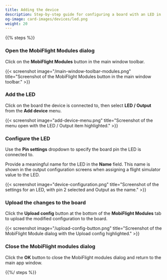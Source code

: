 ```yaml
---
title: Adding the device
description: Step-by-step guide for configuring a board with an LED in MobiFlight.
og-image: card-images/devices/led.png
weight: 20
---
```


{{% steps %}}

### Open the MobiFlight Modules dialog

Click on the **MobiFlight Modules** button in the main window toolbar.

{{< screenshot image="/main-window-toolbar-modules.png" title="Screenshot of the MobiFlight Modules button in the main window toolbar." >}}

### Add the LED

Click on the board the device is connected to, then select **LED / Output** from the **Add device** menu.

{{< screenshot image="add-device-menu.png" title="Screenshot of the menu open with the LED / Output item highlighted." >}}

### Configure the LED

Use the **Pin settings** dropdown to specify the board pin the LED is connected to.

Provide a meaningful name for the LED in the **Name** field. This name is shown in the output configuration screens when assigning a flight simulator value to the LED.

{{< screenshot image="device-configuration.png" title="Screenshot of the settings for an LED, with pin 2 selected and Output as the name." >}}

### Upload the changes to the board

Click the **Upload config** button at the bottom of the **MobiFlight Modules** tab to upload the modified
configuration to the board.

{{< screenshot image="/upload-config-button.png" title="Screenshot of the MobiFlight Module dialog with the Upload config highlighted." >}}

### Close the MobiFlight modules dialog

Click the **OK** button to close the MobiFlight modules dialog and return to the main app window.

{{%/ steps %}}
